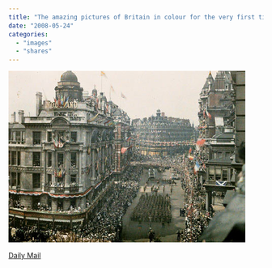```yaml
---
title: "The amazing pictures of Britain in colour for the very first time"
date: "2008-05-24"
categories: 
  - "images"
  - "shares"
---
```


![](images/4wnP83SaF9dsh96uD1kC1ndc_500.jpg)

[Daily Mail](http://www.dailymail.co.uk/news/article-561823/Revealed-The-amazing-pictures-Britain-colour-time.html)
